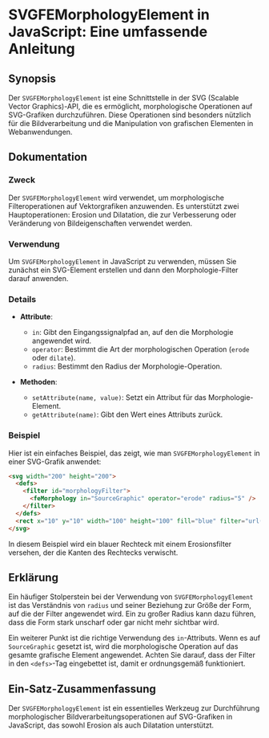 <!--
Meta Description: # SVGFEMorphologyElement in JavaScript: Eine umfassende Anleitung ## Synopsis Der `SVGFEMorphologyElement` ist eine Schnittstelle in der SVG (Scalable...
Meta Keywords: der, die, ein, svgfemorphologyelement, ist
-->

# SVGFEMorphologyElement in JavaScript: Eine umfassende Anleitung

## Synopsis
Der `SVGFEMorphologyElement` ist eine Schnittstelle in der SVG (Scalable Vector Graphics)-API, die es ermöglicht, morphologische Operationen auf SVG-Grafiken durchzuführen. Diese Operationen sind besonders nützlich für die Bildverarbeitung und die Manipulation von grafischen Elementen in Webanwendungen.

## Dokumentation
### Zweck
Der `SVGFEMorphologyElement` wird verwendet, um morphologische Filteroperationen auf Vektorgrafiken anzuwenden. Es unterstützt zwei Hauptoperationen: Erosion und Dilatation, die zur Verbesserung oder Veränderung von Bildeigenschaften verwendet werden.

### Verwendung
Um `SVGFEMorphologyElement` in JavaScript zu verwenden, müssen Sie zunächst ein SVG-Element erstellen und dann den Morphologie-Filter darauf anwenden. 

### Details
- **Attribute**:
  - `in`: Gibt den Eingangssignalpfad an, auf den die Morphologie angewendet wird.
  - `operator`: Bestimmt die Art der morphologischen Operation (`erode` oder `dilate`).
  - `radius`: Bestimmt den Radius der Morphologie-Operation.
  
- **Methoden**: 
  - `setAttribute(name, value)`: Setzt ein Attribut für das Morphologie-Element.
  - `getAttribute(name)`: Gibt den Wert eines Attributs zurück.

### Beispiel
Hier ist ein einfaches Beispiel, das zeigt, wie man `SVGFEMorphologyElement` in einer SVG-Grafik anwendet:

```html
<svg width="200" height="200">
  <defs>
    <filter id="morphologyFilter">
      <feMorphology in="SourceGraphic" operator="erode" radius="5" />
    </filter>
  </defs>
  <rect x="10" y="10" width="100" height="100" fill="blue" filter="url(#morphologyFilter)" />
</svg>
```

In diesem Beispiel wird ein blauer Rechteck mit einem Erosionsfilter versehen, der die Kanten des Rechtecks verwischt.

## Erklärung
Ein häufiger Stolperstein bei der Verwendung von `SVGFEMorphologyElement` ist das Verständnis von `radius` und seiner Beziehung zur Größe der Form, auf die der Filter angewendet wird. Ein zu großer Radius kann dazu führen, dass die Form stark unscharf oder gar nicht mehr sichtbar wird. 

Ein weiterer Punkt ist die richtige Verwendung des `in`-Attributs. Wenn es auf `SourceGraphic` gesetzt ist, wird die morphologische Operation auf das gesamte grafische Element angewendet. Achten Sie darauf, dass der Filter in den `<defs>`-Tag eingebettet ist, damit er ordnungsgemäß funktioniert.

## Ein-Satz-Zusammenfassung
Der `SVGFEMorphologyElement` ist ein essentielles Werkzeug zur Durchführung morphologischer Bildverarbeitungsoperationen auf SVG-Grafiken in JavaScript, das sowohl Erosion als auch Dilatation unterstützt.